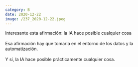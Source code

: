 ```yaml
--- 
category: B 
date: 2020-12-22 
image: /237_2020-12-22.jpeg 
--- 
```


Interesante esta afirmación: la IA hace posible cualquier cosa<br><br>Esa afirmación hay que tomarla en el entorno de los datos y la automatización.<br><br>Y sí, la IA hace posible prácticamente cualquier cosa.